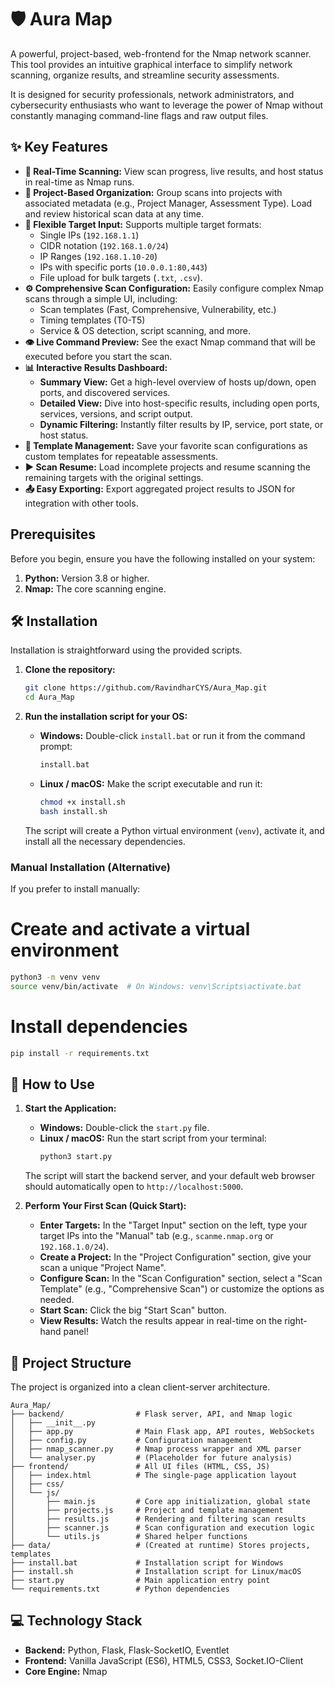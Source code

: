 # 🛡️ Aura Map

A powerful, project-based, web-frontend for the Nmap network scanner. This tool provides an intuitive graphical interface to simplify network scanning, organize results, and streamline security assessments.

It is designed for security professionals, network administrators, and cybersecurity enthusiasts who want to leverage the power of Nmap without constantly managing command-line flags and raw output files.

## ✨ Key Features

*   **🚀 Real-Time Scanning:** View scan progress, live results, and host status in real-time as Nmap runs.
*   **📂 Project-Based Organization:** Group scans into projects with associated metadata (e.g., Project Manager, Assessment Type). Load and review historical scan data at any time.
*   **🎯 Flexible Target Input:** Supports multiple target formats:
    *   Single IPs (`192.168.1.1`)
    *   CIDR notation (`192.168.1.0/24`)
    *   IP Ranges (`192.168.1.10-20`)
    *   IPs with specific ports (`10.0.0.1:80,443`)
    *   File upload for bulk targets (`.txt`, `.csv`).
*   **⚙️ Comprehensive Scan Configuration:** Easily configure complex Nmap scans through a simple UI, including:
    *   Scan templates (Fast, Comprehensive, Vulnerability, etc.)
    *   Timing templates (T0-T5)
    *   Service & OS detection, script scanning, and more.
*   **👁️ Live Command Preview:** See the exact Nmap command that will be executed before you start the scan.
*   **📊 Interactive Results Dashboard:**
    *   **Summary View:** Get a high-level overview of hosts up/down, open ports, and discovered services.
    *   **Detailed View:** Dive into host-specific results, including open ports, services, versions, and script output.
    *   **Dynamic Filtering:** Instantly filter results by IP, service, port state, or host status.
*   **💾 Template Management:** Save your favorite scan configurations as custom templates for repeatable assessments.
*   **▶️ Scan Resume:** Load incomplete projects and resume scanning the remaining targets with the original settings.
*   **📤 Easy Exporting:** Export aggregated project results to JSON for integration with other tools.

##  Prerequisites

Before you begin, ensure you have the following installed on your system:

1.  **Python:** Version 3.8 or higher.
2.  **Nmap:** The core scanning engine.

## 🛠️ Installation

Installation is straightforward using the provided scripts.

1.  **Clone the repository:**
    ```sh
    git clone https://github.com/RavindharCYS/Aura_Map.git
    cd Aura_Map
    ```

2.  **Run the installation script for your OS:**

    *   **Windows:**
        Double-click `install.bat` or run it from the command prompt:
        ```cmd
        install.bat
        ```

    *   **Linux / macOS:**
        Make the script executable and run it:
        ```sh
        chmod +x install.sh
        bash install.sh
        ```
    The script will create a Python virtual environment (`venv`), activate it, and install all the necessary dependencies.

### Manual Installation (Alternative)

If you prefer to install manually:
# Create and activate a virtual environment
```sh
python3 -m venv venv
source venv/bin/activate  # On Windows: venv\Scripts\activate.bat
```

# Install dependencies
```sh
pip install -r requirements.txt
```

## 🚀 How to Use

1.  **Start the Application:**
    *   **Windows:** Double-click the `start.py` file.
    *   **Linux / macOS:** Run the start script from your terminal:
        ```sh
        python3 start.py
        ```
    The script will start the backend server, and your default web browser should automatically open to `http://localhost:5000`.

2.  **Perform Your First Scan (Quick Start):**
    *   **Enter Targets:** In the "Target Input" section on the left, type your target IPs into the "Manual" tab (e.g., `scanme.nmap.org` or `192.168.1.0/24`).
    *   **Create a Project:** In the "Project Configuration" section, give your scan a unique "Project Name".
    *   **Configure Scan:** In the "Scan Configuration" section, select a "Scan Template" (e.g., "Comprehensive Scan") or customize the options as needed.
    *   **Start Scan:** Click the big "Start Scan" button.
    *   **View Results:** Watch the results appear in real-time on the right-hand panel!

## 📁 Project Structure

The project is organized into a clean client-server architecture.

```
Aura_Map/
├── backend/                # Flask server, API, and Nmap logic
│   ├── __init__.py
│   ├── app.py              # Main Flask app, API routes, WebSockets
│   ├── config.py           # Configuration management
│   ├── nmap_scanner.py     # Nmap process wrapper and XML parser
│   └── analyser.py         # (Placeholder for future analysis)
├── frontend/               # All UI files (HTML, CSS, JS)
│   ├── index.html          # The single-page application layout
│   ├── css/
│   └── js/
│       ├── main.js         # Core app initialization, global state
│       ├── projects.js     # Project and template management
│       ├── results.js      # Rendering and filtering scan results
│       ├── scanner.js      # Scan configuration and execution logic
│       └── utils.js        # Shared helper functions
├── data/                   # (Created at runtime) Stores projects, templates
├── install.bat             # Installation script for Windows
├── install.sh              # Installation script for Linux/macOS
├── start.py                # Main application entry point
└── requirements.txt        # Python dependencies
```

## 💻 Technology Stack

*   **Backend:** Python, Flask, Flask-SocketIO, Eventlet
*   **Frontend:** Vanilla JavaScript (ES6), HTML5, CSS3, Socket.IO-Client
*   **Core Engine:** Nmap

